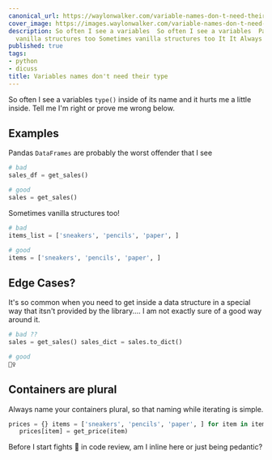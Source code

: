 ```yaml
---
canonical_url: https://waylonwalker.com/variable-names-don-t-need-their-type/
cover_image: https://images.waylonwalker.com/variable-names-don-t-need-their-type.png
description: So often I see a variables  So often I see a variables  Pandas  Pandas  Sometimes
  vanilla structures too Sometimes vanilla structures too It It Always name your
published: true
tags:
- python
- dicuss
title: Variables names don't need their type
---
```


So often I see a variables `type()` inside of its name and it hurts me a little inside.  Tell me I'm right or prove me wrong below.

## Examples

Pandas `DataFrames` are probably the worst offender that I see

``` python
# bad
sales_df = get_sales()

# good
sales = get_sales()
```

Sometimes vanilla structures too!

``` python
# bad
items_list = ['sneakers', 'pencils', 'paper', ]

# good
items = ['sneakers', 'pencils', 'paper', ]
```

## Edge Cases?

It's so common when you need to get inside a data structure in a special way that itsn't provided by the library.... I am not exactly sure of a good way around it.

``` python
# bad ??
sales = get_sales() sales_dict = sales.to_dict()

# good
🤷‍♀️
```

## Containers are plural

Always name your containers plural, so that naming while iterating is simple.

``` python
prices = {} items = ['sneakers', 'pencils', 'paper', ] for item in items:
   prices[item] = get_price(item)
```

Before I start fights 🥊 in code review, am I inline here or just being pedantic?